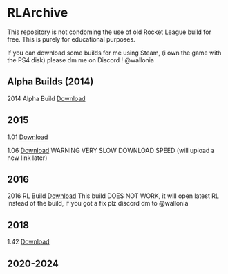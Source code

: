 # RLArchive

This repository is not condoming the use of old Rocket League build for free. This is purely for educational purposes.

If you can download some builds for me using Steam, (i own the game with the PS4 disk) please dm me on Discord ! @wallonia

## Alpha Builds (2014)

2014 Alpha Build [Download](https://drive.google.com/file/d/1PLW7B0FXGfSVqP1DmJCIMjENQClhe0Ug/view)

## 2015

1.01 [Download](https://drive.google.com/file/d/1gwVBYDxVQXTELYNHF5M50Sq9NRhtidHm/view?usp=sharing)

1.06 [Download](https://ia800106.us.archive.org/20/items/RocketLeagueV1.061/Rocket%20League%20v1.06%20%281%29.zip) WARNING VERY SLOW DOWNLOAD SPEED (will upload a new link later)

## 2016

2016 RL Build [Download](https://drive.google.com/file/d/1YUOdR0XpH3fnPXH1tDAtjmzhg5yKB3_a/view?usp=sharing) This build DOES NOT WORK, it will open latest RL instead of the build, if you got a fix plz discord dm to @wallonia

## 2018

1.42 [Download](https://drive.google.com/file/d/1SeV7TvdwVY5ga0EWHh-nI7zYTXNquVP-/view)

## 2020-2024

